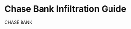 # Chase Bank Infiltration Guide

<script setup>
import VaultInfo from '../../.vitepress/theme/components/bank/VaultInfo.vue'
import OperationSteps from '../../.vitepress/theme/components/bank/OperationSteps.vue'
import SecurityGrid from '../../.vitepress/theme/components/bank/SecurityGrid.vue'
import HeistTimer from '../../.vitepress/theme/components/bank/HeistTimer.vue'
import StatusIndicator from '../../.vitepress/theme/components/bank/StatusIndicator.vue'

const operationSteps = [
  {
    title: 'Preparation',
    items: [
      'Clean browser profile',
      'Residential proxy active',
      'Card data verified'
    ]
  },
  {
    title: 'Execution',
    items: [
      'Access target system',
      'Submit credentials',
      'Extract balance data'
    ]
  },
  {
    title: 'Extraction',
    items: [
      'Secure connection',
      'Data verification',
      'Clean exit protocol'
    ]
  }
]
</script>

<div class="guide-container chase-theme">
  <SecurityGrid />
  <HeistTimer />

  <div class="guide-header">
    <div class="terminal-text" data-text="CHASE BANK">CHASE BANK</div>
    <StatusIndicator status="INFILTRATION ACTIVE" type="success" />
  </div>

  <VaultInfo
    bankName="Chase"
    securityLevel="HIGH"
    accessWindow="24/7"
    :methods="['Debit', 'Credit']"
    :successRate="85"
  />

  <div class="vault-terminal">
    <AccordionItem type="neon" title="Operation Protocol" icon="📋" status="VERIFIED">
      <OperationSteps :steps="operationSteps" />
    </AccordionItem>
  </div>

  <SecurityNotice type="security" />
  <SecurityNotice type="legal" />
</div>

<style>
@import '../../.vitepress/theme/styles/bank-heist.css';
</style>
